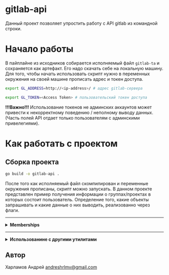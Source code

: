 # gitlab-api

Данный проект позволяет упростить работу с API gitlab из командной строки.

# Начало работы

В пайплайне из исходников собирается исполняемый файл `gitlab-ta` и сохраняется как артефакт. Его надо скачать себе на локальную машину. Для того, чтобы начать использовать скрипт нужно в переменных окружения на своей машине прописать адрес и токен доступа.
```bash
export GL_ADDRESS=http://<ip-address>/ # адрес gitlab-сервера
```
```bash
export GL_TOKEN=<Access Token> # пользовательский токен доступа
```

**!!!Важно!!!** Использование токенов не админских аккаунтов может привести к некорректному поведению / неполному выводу данных. (Часть полей API отдает только пользователям с админскими привелегиями).

# Как работать с проектом

## Сборка проекта

```bash
go build -o gitlab-api .
```

После того как исполняемый файл скомпилирован и переменные окружения прописаны, скрипт можно запускать. В данном проекте представлен пример получения информации о группах/проектах в которых состоит пользователь.
Определение того, какие объекты запрашивать и какие данные о них выводить, реализованно через флаги.

---

<details close>
    <summary><b>Memberships</b></summary>

Выводит группы/проекты в которых участвует пользователь по его `id` или `username`.

Чтобы выбрать эту группу объектов:

`-src=memberships` или `--src=memberships`

**Обязательно** нужен один из флагов `-id` или `-name`:

- `-id` - ID пользователя, группы и проекты которого необходимо вывести.
- `-name` - username пользователя, группы и проекты которого необходимо вывести.

**Опции** (задают какие колонки вывести):

- `-opt=i` - (*ID*) Вывести ID проекта.
- `-opt=a` - (*Access Level*) Вывести уровень доступа участника к проекту.
- `-opt=n` - (*Source Name*) Вывести название проекта.
- `-opt=t` - (*Source Type*) Вывести тип проекта.

<details close>
    <summary><b>Примеры использования Memberships</b></summary>

```bash
### Вывести группы где участвует пользователь с ID = 12
./gitlab-api -src=memberships -id=12

### Вывести группы где участвует пользователь с name = admin201
./gitlab-api -src=memberships -name=admin201

### Вывести полную информацию о проектах где пользователь является участником
./gitlab-api -src=memberships
```
</details>
</details>

---

<details close>
    <summary><b>Использованине с другими утилитами</b></summary>

Так как программа осуществляет вывод в стандартный поток ввода/вывода в командой строке, поддерживается взаимодействие с другими стандартными утилитами Linux.

**Примеры использования с другими утилитами Linux**

```bash
# Записать вывод в файл
./gitlab-ta -src=memberships -opt=iat -id=12 > output.txt

# Выбор нескольких строк из вывода команды через grep
./gitlab-ta -src=memberships -opt=iat -id=12 | grep 'sources' > output.txt
```
</details>

## Автор
Харламов Андрей andreshrlmv@gmail.com
